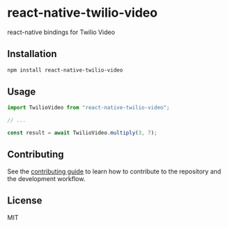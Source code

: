 # react-native-twilio-video

react-native bindings for Twilio Video

## Installation

```sh
npm install react-native-twilio-video
```

## Usage

```js
import TwilioVideo from "react-native-twilio-video";

// ...

const result = await TwilioVideo.multiply(3, 7);
```

## Contributing

See the [contributing guide](CONTRIBUTING.md) to learn how to contribute to the repository and the development workflow.

## License

MIT

